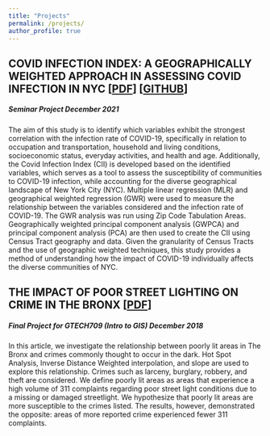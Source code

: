```yaml
---
title: "Projects"
permalink: /projects/
author_profile: true
---
```


<div class="text-justify">


<div class="w3-card-4 w3-margin w3-Dark Gray">
<div class="w3-container w3-Dark Gray">
<h2><b> COVID INFECTION INDEX: A GEOGRAPHICALLY WEIGHTED APPROACH IN ASSESSING COVID INFECTION IN NYC [<a href="http://AlDeleon012597.github.io/files/CovidInfectionIndex_SubmissionFinal.pdf">PDF</a>] [<a href="https://github.com/AlDeleon012597/Covid-Infection-Index">GITHUB</a>]</b></h2>

<h5> Seminar Project <span class="w3-opacity"> December 2021 </span></h5> </div>
</div>

<div class="w3-container">
<p>The aim of this study is to identify which variables exhibit the strongest correlation with the infection rate of COVID-19, specifically in relation to occupation and transportation, household and living conditions, socioeconomic status, everyday activities, and health and age. Additionally, the Covid Infection Index (CII) is developed based on the identified variables, which serves as a tool to assess the susceptibility of communities to COVID-19 infection, while accounting for the diverse geographical landscape of New York City (NYC).  Multiple linear regression (MLR) and geographical weighted regression (GWR) were used to measure the relationship between the variables considered and the infection rate of COVID-19.  The GWR analysis was run using Zip Code Tabulation Areas. Geographically weighted principal component analysis (GWPCA) and principal component analysis (PCA) are then used to create the CII using Census Tract geography and data. Given the granularity of Census Tracts and the use of geographic weighted techniques, this study provides a method of understanding how the impact of COVID-19 individually affects the diverse communities of NYC. </p>

<h2><b> THE IMPACT OF POOR STREET LIGHTING ON CRIME IN THE BRONX [<a href="http://AlDeleon012597.github.io/files/Crimeinthebronx.pdf">PDF</a>]</b></h2>

<h5> Final Project for GTECH709 (Intro to GIS) <span class="w3-opacity"> December 2018 </span></h5> </div>
</div>

<div class="w3-container">
<p>In this article, we investigate the relationship between poorly lit areas in The Bronx and crimes commonly thought to occur in the dark. Hot Spot Analysis, Inverse Distance Weighted interpolation, and slope are used to explore this relationship. Crimes such as larceny, burglary, robbery, and theft are considered. We define poorly lit areas as areas that experience a high volume of 311 complaints regarding poor street light conditions due to a missing or damaged streetlight. We hypothesize that poorly lit areas are more susceptible to the crimes listed. The results, however, demonstrated the opposite: areas of more reported crime experienced fewer 311 complaints. 
</p>

</div>

